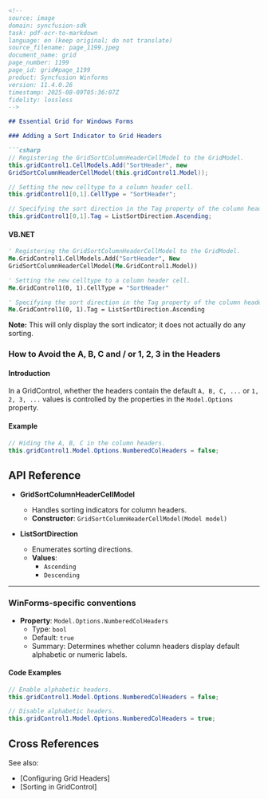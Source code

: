 ```markdown
<!--
source: image
domain: syncfusion-sdk
task: pdf-ocr-to-markdown
language: en (keep original; do not translate)
source_filename: page_1199.jpeg
document_name: grid
page_number: 1199
page_id: grid#page_1199
product: Syncfusion Winforms
version: 11.4.0.26
timestamp: 2025-08-09T05:36:07Z
fidelity: lossless
-->

## Essential Grid for Windows Forms

### Adding a Sort Indicator to Grid Headers

```csharp
// Registering the GridSortColumnHeaderCellModel to the GridModel.
this.gridControl1.CellModels.Add("SortHeader", new
GridSortColumnHeaderCellModel(this.gridControl1.Model));

// Setting the new celltype to a column header cell.
this.gridControl1[0,1].CellType = "SortHeader";

// Specifying the sort direction in the Tag property of the column header.
this.gridControl1[0,1].Tag = ListSortDirection.Ascending;
```

#### VB.NET

```vb
' Registering the GridSortColumnHeaderCellModel to the GridModel.
Me.GridControl1.CellModels.Add("SortHeader", New
GridSortColumnHeaderCellModel(Me.GridControl1.Model))

' Setting the new celltype to a column header cell.
Me.GridControl1(0, 1).CellType = "SortHeader"

' Specifying the sort direction in the Tag property of the column header.
Me.GridControl1(0, 1).Tag = ListSortDirection.Ascending
```

**Note:** This will only display the sort indicator; it does not actually do any sorting.

### How to Avoid the A, B, C and / or 1, 2, 3 in the Headers

#### Introduction

In a GridControl, whether the headers contain the default `A, B, C, ...` or `1, 2, 3, ...` values is controlled by the properties in the `Model.Options` property.

#### Example

```csharp
// Hiding the A, B, C in the column headers.
this.gridControl1.Model.Options.NumberedColHeaders = false;
```

## API Reference

- **GridSortColumnHeaderCellModel**
  - Handles sorting indicators for column headers.
  - **Constructor**: `GridSortColumnHeaderCellModel(Model model)`

- **ListSortDirection**
  - Enumerates sorting directions.
  - **Values**:
    - `Ascending`
    - `Descending`

---

### WinForms-specific conventions
- **Property**: `Model.Options.NumberedColHeaders`
  - Type: `bool`
  - Default: `true`
  - Summary: Determines whether column headers display default alphabetic or numeric labels.

#### Code Examples

```csharp
// Enable alphabetic headers.
this.gridControl1.Model.Options.NumberedColHeaders = false;

// Disable alphabetic headers.
this.gridControl1.Model.Options.NumberedColHeaders = true;
```

## Cross References

See also:
- [Configuring Grid Headers]
- [Sorting in GridControl]

<!-- tags: [syncfusion, grid, winforms, headers, sorting] keywords: [gridcontrol, numbers, alphabetic, sort indicator, numbered headers] -->
```